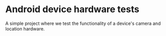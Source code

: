# Android device hardware tests

A simple project where we test the functionality of a device's camera and location hardware.